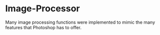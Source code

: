 # Image-Processor
Many image processing functions were implemented to mimic the many features that Photoshop has to offer. 
